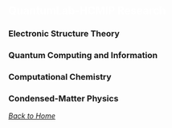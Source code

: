## <font color="white">  QuantumLab-HCMIP Research  </font>

### **Electronic Structure Theory**
### **Quantum Computing and Information**
### **Computational Chemistry**
### **Condensed-Matter Physics**
_[Back to Home](index.md)_
